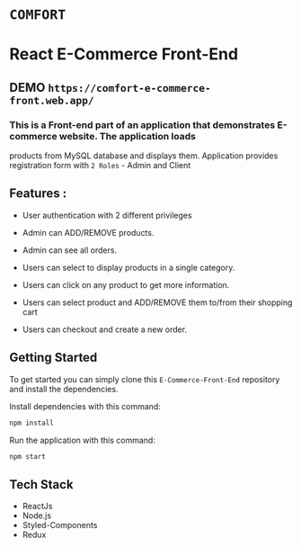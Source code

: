 # `COMFORT`
# React E-Commerce Front-End

## DEMO `https://comfort-e-commerce-front.web.app/`

### This is a Front-end part of an application that demonstrates E-commerce website. The application loads 
products from MySQL database and displays them. Application provides registration form with `2 Roles` - Admin and Client

## Features :
- User authentication with 2 different privileges

- Admin can ADD/REMOVE products.
- Admin can see all orders.

- Users can select to display products in a single category.
- Users can click on any product to get more information. 
- Users can select product and ADD/REMOVE them to/from their shopping cart
- Users can checkout and create a new order.

## Getting Started
To get started  you can simply clone this `E-Commerce-Front-End` repository and install the dependencies.

Install dependencies with this command:
```bash
npm install
```

Run the application with this command:
```bash
npm start
```

## Tech Stack
* ReactJs
* Node.js
* Styled-Components
* Redux
